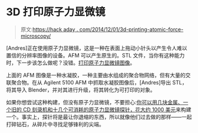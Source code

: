 # 3D 打印原子力显微镜

> 原文:[https://hack aday . com/2014/12/01/3d-printing-atomic-force-microscopy/](https://hackaday.com/2014/12/01/3d-printing-atomic-force-microscopy/)

[Andres]正在使用原子力显微镜，这是一种在表面上拖动小针头以产生令人难以置信的分辨率图像的设备。AFM 可以产生原生的。STL 文件，当你有这种能力时，下一步该怎么做呢？没错。[打印原子力显微镜图像](http://3dafm.blogspot.com/)。

上面的 AFM 图像是一种水凝胶，一种主要由水组成的聚合物网络，但有大量的交联聚合物。在从 Agilent 5100 AFM 中抓取水凝胶图像后，[Andres]导出 STL，将其导入 Blender，并对其进行升级，将其转化为可打印的对象。

如果你想尝试这种构建，但没有原子力显微镜，不要担心:[你可以用几块金属、一个旧的 CD 刻录机和十几个可消耗的原子力显微镜探针，花大约 1000 美元](http://hackaday.com/2014/04/29/a-diy-atomic-force-microscope/)来构建一个。事实上，探针将是最让你退缩的东西，所以就像他们过去做的那样——一起打碎钻石，从碎片中寻找足够锋利的尖端。